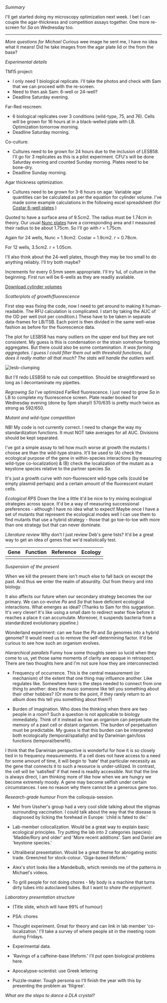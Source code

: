 *Summary*

I'll get started doing my microscopy optimization next week. I bet I can couple the agar-thickness and competition assays together. One more re-screen for *Sa* on Wednesday too.

---

*More questions for Michael*
Curious wee image he sent me, I have no idea what it means! Did he take images from the agar plate lid or the from the base?

*Experimental details*

TM15 project:
- I only need 1 biological replicate. I'll take the photos and check with Sam that we can proceed with the re-screen.
- Need to then ask Sam: 6-well or 24-well?
- Deadline Saturday evening.

Far-Red rescreen:
- 6 biological replicates over 3 conditions (wild-type, 75, and 76). Cells will be grown for 16 hours at in a black-welled plate with LB. Optimization tomorrow morning.
- Deadline Saturday morning.

Co-culture:
- Cultures need to be grown for 24 hours due to the inclusion of LESB58. I'll go for 3 replicates as this is a pilot experiment. CFU's will be done Saturday evening and counted Sunday morning. Plates need to be bone-dry.
- Deadline Sunday morning.

Agar thickness optimization:
- Cultures need to be grown for 3-8 hours on agar. Variable agar quantities can be calculated as per the equation for cylinder volume. I've made some example calculations in the following excel spreadsheet (for [Costar 6-well plates](https://ecatalog.corning.com/life-sciences/b2c/US/en/Microplates/Assay-Microplates/96-Well-Microplates/Costar%C2%AE-Multiple-Well-Cell-Culture-Plates/p/3516).)

Quoted to have a surface area of 9.5cm2. The radius must be 1.74cm in theory. Our usual [Nunc plates](https://www.thermofisher.com/order/catalog/product/140675) have a corresponding area and I measured their radius to be about 1.75cm. So I'll go with *r* = 1.75cm.

Again for 24 wells, Nunc = 1.9cm2. Costar = 1.9cm2. *r* = 0.78cm.

For 12 wells, 3.5cm2. *r* = 1.05cm.

I'll also think about the 24-well plates, though they may be too small to do anything reliably. I'll try both maybe?

Increments for every 0.5mm seem appropriate. I'll try 1uL of culture in the beginning. First run will be 6-wells as they are readily available.

[Download cylinder volumes](https://github.com/marklemzin/marks-masters/raw/main/experimental-setup/04.04%20cylinder-volumes.xlsx)

*Scatterplots of growth/fluorescence*

First step was fixing the code, now I need to get around to making it human-readable. The RFU calculation is complicated. I start by taking the AUC of the OD per well (not per condition.) These have to be taken in separate data-frames for LB/TSB. Each point is then divided in the same well-wise fashion as before for the fluorescence data.

The plot for LESB58 has many outliers on the upper end but they are not consistent. My guess is this is condensation or the strain somehow forming aggregates. But there could also be some contamination. *It was forming aggregates. I guess I could filter them out with threshold functions, but does it really matter all that much? The stats will handle the outliers well.*

![lesb-clumping](https://github.com/marklemzin/marks-masters/raw/main/pictures/7.4%20lesb-clumping.jpg)

But I'll redo LESB58 to rule out competition. Should be straightforward so long as I decontaminate my pipettes.

*Regrowing Sa*
I've optimized FarRed fluorescence. I just need to grow *Sa* in LB to complete my fluorescence screen. Plate reader booked for Wednesday evening (done by 5pm sharp!) 570/635 is pretty much twice as strong as 592/650.

*Mutant and wild-type competition*

NB! My code is not currently correct. I need to change the way my standardization functions. It must NOT take averages for all AUC. Divisions should be kept separated.

I've got a simple assay to tell how much worse at growth the mutants I choose are than the wild-type strains. It'll be used to (A) check the ecological purpose of the gene in within-species interactions (by measuring wild-type co-localization) & (B) check the localization of the mutant as a keystone species relative to the partner species *Sa*.

It's just a growth curve with non-fluorescent wild-type cells (could be empty plasmid perhaps) and a certain amount of the fluorescent mutant cells.

*Ecological RPS*
Down the line a little it'd be nice to try mixing ecological strategies across space. It'd be a way of measuring successional preferences - although I have no idea what to expect! Maybe once I have a set of mutants that represent the ecological modes well I can use them to find mutants that use a hybrid strategy - those that go toe-to-toe with more than one strategy but that can never dominate.

*Literature review*
Why don't I just review Deb's gene lists? It'd be a great way to get an idea of genes that we'd realistically test.

| Gene | Function | Reference | Ecology |
| ---- | -------- | --------- | ------- |
|      |          |           |         |

*Suspension of the present*

When we kill the present there isn't much else to fall back on except the past. And thus we enter the realm of absurdity. Out from theory and into biology.

It also affects our future when our secondary strategy becomes the our primary. We can co-evolve *Pa* and *Sa* that have deficient ecological interactions. What emerges as ideal? (Thanks to Sam for this suggestion. It's very clever! It's like using a small dam to redirect water flow before it reaches a place it can accumulate. Moreover, it suspends bacteria from a standardized evolutionary pipeline.)

Wonderland experiment: can we fuse the *Pa* and *Sa* genomes into a hybrid genome? It would need us to remove the self-determining factor. It'd be curious to see how such an organism evolves.

*Hierarchical parallels*
Funny how some thoughts seem so lucid when they come to us, yet those same moments of clarity are opaque in retrospect. There are two thoughts here and I'm not sure how they are interconnected:

- Frequency of occurrence. This is the central measurement (or mechanism) of the extent that one thing may influence another. Like regulates like. Somewhere here is the steps needed to connect from one thing to another: does the music someone like tell you something about their other hobbies? (Or more to the point, if they rarely return to an album does this tell you something about them?)

- Burden of imagination. Who does the thinking when there are two people in a room? Such a question is not applicable to biology immediately. Think of it instead as how an organism can perpetuate the memory of a past cell or distant organism. The burden of perpetuation must be predictable. My guess is that this burden can be interpreted both ecologically (temporal/spatially) and by Darwinian gain/loss functions (temporal/benefit).

I think that the Darwinian perspective is wonderful for how it is so closely tied in to frequency measurements. If a cell does not have access to a need for some amount of time, it will begin to 'hate' that particular necessity as the gene that connects it to such a resource is under-utilized. In contrast, the cell will be 'satisfied' if that need is readily accessible. Not that the line is always direct, I am thinking more of like how when we are hungry we become extremely moody. A gene may become selfish under certain circumstances. I see no reason why there cannot be a generous gene too.

*Research-grade humour*
From the colloquia-session.

- Mel from Ussher's group had a very cool slide talking about the stigmas surrounding vaccination. I could talk about the way that the disease is diagnosed by licking the forehead in Europe: 'child is fated to die.'
- Lab-member colocalization. Would be a great way to explain basic ecological principles. Try putting the lab into 2 categories (species): 'Maddie/Rory and older' and 'More recent additions'. Sam and Daniel are 'keystone species.'
- Ultraliberal presentation. Would be a great theme for abrogating exotic trade. Green/red for stock-colour. 'Giga-based lifeform.'
- Alex's shirt looks like a Mandelbulb, which reminds me of the patterns in Michael's videos.

- To grill people for not doing chores - My body is a machine that turns dirty tubes into autoclaved tubes. But I want to *share the enjoyment*.

*Laboratory presentation structure*
- (Title slide, which will have 99% of humour)
- PSA: chores
- Thought experiment. Great for theory and can link in lab member 'co-localization.' I'll take a survey of where people sit in the meeting room during Fridays.
- Experimental data.
- 'Ravings of a caffeine-base lifeform.' I'll put open biological problems here.

- Apocalypse-scientist: use Greek lettering
- Puzzle-maker. Tough persona so I'll finish the year with this by presenting the problem as 'filigree'.

*What are the steps to dance a DLA crystal?*